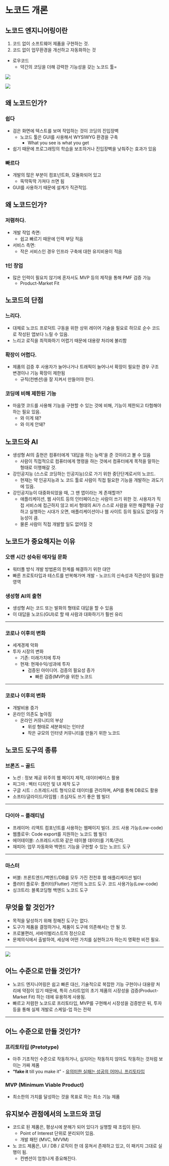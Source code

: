 # 노코드 개론

## 노코드 엔지니어링이란

1. 코드 없이 소프트웨어 제품을 구현하는 것.
2. 코드 없이 업무환경을 개선하고 자동화하는 것
- 로우코드
	- 약간의 코딩을 더해 강력한 기능성을 갖는 노코드 툴=

![](attachments/컴퓨터_프로그래밍_언어.jpg)

![](attachments/bubble-editor.png)

## 왜 노코드인가?

### 쉽다

- 검은 화면에 텍스트를 보며 작업하는 것이 코딩의 진입장벽
	- 노코드 툴은 GUI를 사용해서 WYSIWYG 환경을 구축
		- What you see is what you get
- 쉽기 때문에 프로그래밍의 학습을 보조하거나 진입장벽을 낮춰주는 효과가 있음

### 빠르다

- 개발의 많은 부분이 컴포넌트화, 모듈화되어 있고
	- 뚝딱뚝딱 가져다 쓰면 됨
- GUI를 사용하기 때문에 설계가 직관적임.

## 왜 노코드인가?

### 저렴하다.

- 개발 작업 측면:
	- 쉽고 빠르기 때문에 인력 부담 적음
- 서비스 측면:
	- 작은 서비스인 경우 인프라 구축에 대한 유지비용이 적음

### 1인 창업

- 많은 인력이 필요치 않기에 혼자서도 MVP 등의 제작을 통해 PMF 검증 가능
	- Product-Market Fit

## 노코드의 단점

### 느리다.

- 대체로 노코드 프로덕트 구동을 위한 상위 레이어 기술을 필요로 하므로 순수 코드로 작성된 앱보다 느릴 수 있음.
- 느리고 로직을 최적화하기 어렵기 때문에 대용량 처리에 불리함

### 확장이 어렵다.

- 제품의 검증 후 사용자가 늘어나거나 트래픽이 늘어나서 확장이 필요한 경우 구조 변경이나 기능 확장이 제한됨
	- 규칙(컨벤션)을 잘 지켜서 만들어야 한다.

### 코딩에 비해 제한된 기능

- 마음껏 코드를 사용해 기능을 구현할 수 있는 것에 비해, 기능이 제한되고 타협해야하는 필요 있음.
	- 와 이게 돼?
	- 와 이게 안돼?

## 노코드와 AI

- 생성형 AI의 출현은 컴퓨터에게 '대답을 하는 능력'을 준 것이라고 볼 수 있음
	- 사람이 직접적으로 컴퓨터에게 명령을 하는 것에서 컴퓨터에게 목적을 말하는 형태로 이행해갈 것. 
- 강인공지능 (스스로 코딩하는 인공지능)으로 가기 위한 중단단계로서의 노코드.
	-  현재는 약 인공지능과 노 코드 툴로 사람이 직접 필요한 기능을 개발하는 과도기에 있음.
- 강인공지능이 대중화되었을 때, 그 땐 앱이라는 게 존재할까?
	- 애플리케이션, 웹 사이트 등의 인터페이스는 사람이 쓰기 위한 것. 사용자가 직접 서비스에 접근하지 않고 비서 형태의 AI가 스스로 사람을 위한 해결책을 구상하고 실행하는 시대가 오면, 애플리케이션이나 웹 사이트 등의 필요도 없어질 가능성이 큼.
	- 물론 사람이 직접 개발할 일도 없어질 것

## 노코드가 중요해지는 이유

### 오랜 시간 성숙된 애자일 문화

- 워터폴 방식 개발 방법론의 한계를 해결하기 위한 대안
- 빠른 프로토타입과 테스트를 반복해가며 개발
		- 노코드의 신속성과 직관성이 필요한 영역

### 생성형 AI의 출현

- 생성형 AI는 코드 또는 발화의 형태로 대답을 할 수 있음
- 이 대답을 노코드(GUI)로 할 때 사람과 대화하기가 훨씬 유리

---

### 코로나 이후의 변화

- 세계경제 악화
- 투자 시장의 변화
	- 기존: 미래가치에 투자
	- 현재: 현재수익/성과에 투자
		-  검증된 아이디어. 검증의 필요성 증가
			- 빠른 검증(MVP)을 위한 노코드

---

### 코로나 이후의 변화

- 개발비용 증가
- 온라인 의존도 높아짐
	- 온라인 커뮤니티의 부상
		- 위성 형태로 세분화되는 인터넷
		- 작은 규모의 인터넷 커뮤니티를 만들기 위한 노코드


## 노코드 도구의 종류

### 브론즈 ~ 골드

- 노션 : 정보 제공 위주의 웹 페이지 제작, 데이터베이스 활용
- 피그마 : 벡터 디자인 및 UI 제작 도구
- 구글 시트 : 스프레드시트 형식으로 데이터를 관리하며, API를 통해 DB로도 활용
- 소프터/글라이드/아임웹 : 초심자도 쓰기 좋은 웹 빌더

---

### 다이아 ~ 플래티넘

- 프레이머: 리액트 컴포넌트를 사용하는 웹페이지 빌더. 코드 사용 가능(Low-code)
- 웹플로우: Code export를 지원하는 노코드 웹 빌더
- 에어테이블: 스프레드시트와 같은 테이블 데이터를 기록/관리.
- 재피어: 업무 자동화와 백엔드 기능을 구현할 수 있는 노코드 도구


---

### 마스터

- 버블: 프론트엔드/백엔드/DB를 모두 가진 전천후 웹 애플리케이션 빌더
- 플러터 플로우: 플러터(Flutter) 기반의 노코드 도구. 코드 사용가능(Low-code)
- 싱크트리: 블록코딩형 백엔드 노코드 도구

## 무엇을 할 것인가?

- 목적을 달성하기 위해 정해진 도구는 없다.
- 도구가 제품을 결정하거나, 제품이 도구에 의존해서는 안 될 것.
- 프로불편러, 서바이벌리스트의 정신으로
- 문제의식에서 출발하여, 세상에 어떤 가치를 실현하고자 하는지 명확한 비전 필요.

---

![](attachments/Outside.webp)

## 어느 수준으로 만들 것인가?

- 노코드 엔지니어링은 쉽고 빠른 대신, 기술적으로 복잡한 기능 구현이나 대용량 처리에 약점이 있기 때문에, 특히 스타트업의 초기 제품의 시장성을 검증(Product-Market Fit) 하는 데에 유용하게 사용됨.
- 빠르고 저렴한 노코드로 프리토타입, MVP를 구현해서 시장성을 검증받은 뒤, 투자 등을 통해 실제 개발로 스케일-업 하는 전략

---

## 어느 수준으로 만들 것인가?

### 프리토타입 (Pretotype)

- 아주 기초적인 수준으로 작동하거나, 심지어는 작동하지 않아도 작동하는 것처럼 보이는 가짜 제품
- **“fake it** till you make it”
		- [유의미한 실패는 성공의 어머니, 프리토타입](https://blog.wishket.com/유의미한-실패는-성공의-어머니-프리토타입pretotype/)

### MVP (Minimum Viable Product)

- 최소한의 가치를 달성하는 것을 목표로 하는 최소 기능 제품

## 유지보수 관점에서의 노코드와 코딩

- 코드로 된 제품은, 평상시에 분해가 되어 있다가 실행할 때 조립이 된다.
    - Point of Interest 단위로 분리되어 있음.
    - 개발 패턴 (MVC, MVVM)
- 노 코드 제품은, UI / DB / 로직이 한 데 뭉쳐서 존재하고 있고, 이 패키지 그대로 실행이 됨.
    - 컨벤션이 엄청나게 중요해진다.